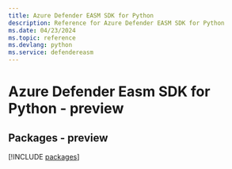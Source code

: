 ```yaml
---
title: Azure Defender EASM SDK for Python
description: Reference for Azure Defender EASM SDK for Python
ms.date: 04/23/2024
ms.topic: reference
ms.devlang: python
ms.service: defendereasm
---
```

# Azure Defender Easm SDK for Python - preview
## Packages - preview
[!INCLUDE [packages](defender-easm-index.md)]